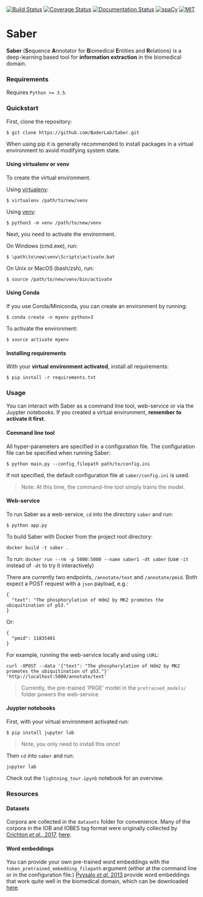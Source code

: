 [![Build Status](https://travis-ci.org/BaderLab/Saber.svg?branch=master)](https://travis-ci.org/BaderLab/Saber)
[![Coverage Status](https://coveralls.io/repos/github/BaderLab/Saber/badge.svg?branch=master)](https://coveralls.io/github/BaderLab/Saber?branch=master)
[![Documentation Status](https://readthedocs.org/projects/saber-baderlab/badge/?version=latest)](http://saber-baderlab.readthedocs.io/en/latest/?badge=latest)
[![spaCy](https://img.shields.io/badge/spaCy-v2-09a3d5.svg)](https://spacy.io)
[![MIT](https://img.shields.io/badge/License-MIT-blue.svg)](https://opensource.org/licenses/MIT)

# Saber

**Saber** (**S**equence **A**nnotator for **B**iomedical **E**ntities and **R**elations) is a deep-learning based tool for **information extraction** in the biomedical domain.

### Requirements

Requires `Python >= 3.5`.

### Quickstart

First, clone the repository:

```
$ git clone https://github.com/BaderLab/Saber.git
```

When using pip it is generally recommended to install packages in a virtual environment to avoid modifying system state.

#### Using virtualenv or venv

To create the virtual environment.

Using [virtualenv](https://virtualenv.pypa.io/en/stable/):

```
$ virtualenv /path/to/new/venv
```

Using [venv](https://docs.python.org/3/library/venv.html):

```
$ python3 -m venv /path/to/new/venv
```

Next, you need to activate the environment.

On Windows (cmd.exe), run:

```
$ \path\to\new\venv\Scripts\activate.bat
```

On Unix or MacOS (bash/zsh), run:

```
$ source /path/to/new/venv/bin/activate
```

#### Using Conda

If you use Conda/Miniconda, you can create an environment by running:


```
$ conda create -n myenv python=3
```

To activate the environment:

```
$ source activate myenv
```

#### Installing requirements

With your **virtual environment activated**, install all requirements:

```
$ pip install -r requirements.txt
```

### Usage

You can interact with Saber as a command line tool, web-service or via the Juypter notebooks. If you created a virtual environment, **remember to activate it first**.

#### Command line tool

All hyper-parameters are specified in a configuration file. The configuration file can be specified when running Saber:

```
$ python main.py --config_filepath path/to/config.ini
```

If not specified, the default configuration file at `saber/config.ini` is used.

> Note: At this time, the command-line tool simply trains the model.

#### Web-service

To run Saber as a web-service, `cd` into the directory `saber` and run:

```
$ python app.py
```

To build Saber with Docker from the project root directory:

```
docker build -t saber .
```

To run: `docker run --rm -p 5000:5000 --name saber1 -dt saber` (use `-it` instead of `-dt` to try it interactively)


There are currently two endpoints, `/annotate/text` and `/annotate/pmid`. Both expect a POST request with a `json` payload, e.g.:

```
{
  "text": "The phosphorylation of Hdm2 by MK2 promotes the ubiquitination of p53."
}
```

Or:

```
{
  "pmid": 11835401
}
```

For example, running the web-service locally and using `cURL`:

```
curl -XPOST --data '{"text": "The phosphorylation of Hdm2 by MK2 promotes the ubiquitination of p53."}' 'http://localhost:5000/annotate/text'
```

> Currently, the pre-trained 'PRGE' model in the `pretrained_models/` folder powers the web-service.

#### Juypter notebooks

First, with your virtual environment activated run:

```
$ pip install jupyter lab
```

> Note, you only need to install this once!

Then `cd` into `saber` and run:

```
jupyter lab
```

Check out the `lightning_tour.ipynb` notebook for an overview.

### Resources

#### Datasets

Corpora are collected in the `datasets` folder for convenience. Many of the corpora in the IOB and IOBES tag format were originally collected by [Crichton _et al_., 2017](https://doi.org/10.1186/s12859-017-1776-8), [here](https://github.com/cambridgeltl/MTL-Bioinformatics-2016).

#### Word embeddings

You can provide your own pre-trained word embeddings with the `token_pretrained_embedding_filepath` argument (either at the command line or in the configuration file.) [Pyysalo _et al_. 2013](https://pdfs.semanticscholar.org/e2f2/8568031e1902d4f8ee818261f0f2c20de6dd.pdf) provide word embeddings that work quite well in the biomedical domain, which can be downloaded [here](http://bio.nlplab.org).
